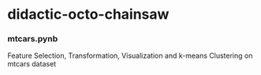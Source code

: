 # didactic-octo-chainsaw

### mtcars.pynb

Feature Selection, Transformation, Visualization and k-means Clustering on mtcars dataset
